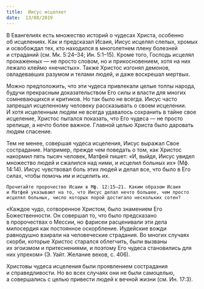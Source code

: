 ```yaml
---
title:  Иисус исцеляет
date:  13/08/2019
---
```


В Евангелиях есть множество историй о чудесах Христа, особенно об исцелениях. Как и предсказал Исаия, Иисус исцелял слепых, хромых и освобождал тех, кто находился в многолетнем плену болезней и страданий (см. Мк. 5:24–34; Ин. 5:1–15). Кроме того, Господь исцелял прокаженных — не просто словом, но и прикосновением, хотя на них лежало клеймо «нечистых». Также Христос изгонял демонов, овладевавших разумом и телами людей, и даже воскрешал мертвых.

Можно предположить, что эти чудеса привлекали целые толпы народа, будучи прекрасным доказательством Его силы и власти для многих сомневающихся и критиков. Но так было не всегда. Иисус часто запрещал исцеленному человеку рассказывать о своем исцелении. И хотя исцеленным людям не всегда удавалось сохранить в тайне свое исцеление, Христос пытался показать, что Его чудеса — не просто зрелище, а нечто более важное. Главной целью Христа было даровать людям спасение.

Тем не менее, совершая чудеса исцеления, Иисус выражал Свое сострадание. Например, прежде чем поведать о том, как Христос накормил пять тысяч человек, Матфей пишет: «И, выйдя, Иисус увидел множество людей и сжалился над ними, и исцелил больных их» (Мф. 14:14). Иисус чувствовал боль этих людей и делал все, что было в Его силах, чтобы помочь им и исцелить их.

`Прочитайте пророчество Исаии в Мф. 12:15–21. Каким образом Исаия и Матфей указывают на то, что Иисус делал нечто большее, чем просто исцелял больных, число которых порой достигало нескольких сотен?`

«Каждое чудо, сотворенное Христом, было знамением Его Божественности. Он совершал то, что было предсказано в пророчествах о Мессии, но фарисеи расценивали эти дела милосердия как постоянное оскорбление. Иудейские вожди равнодушно взирали на человеческие страдания. Во многих случаях скорби, которые Христос старался облегчить, были вызваны их эгоизмом и притеснениями, и поэтому Его чудеса становились для них упреком» (Э. Уайт. Желание веков, с. 406).

Христовы чудеса исцеления были проявлением сострадания и справедливости. Но во всех случаях они не были самоцелью, а совершались с целью привести людей к вечной жизни (см. Ин. 17:3).